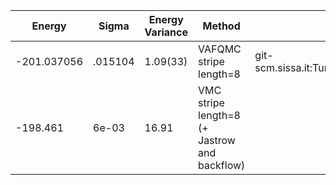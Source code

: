 |       Energy          |  Sigma          | Energy Variance  |  Method                                                          | Data repository                |
| ----------------------| ----------------| -----------------|------------------------------------------------------------------|------------------------------- |
|   -201.037056   |   .015104   |    1.09(33)   | VAFQMC stripe length=8 | git-scm.sissa.it:TurboLattice/HST_AAD/example/16x16/U8/stripel8doping1su8m2/b1.3n/pbc |
|  -198.461   |  6e-03    |    16.91   |   VMC stripe length=8 (+ Jastrow and backflow) | |

